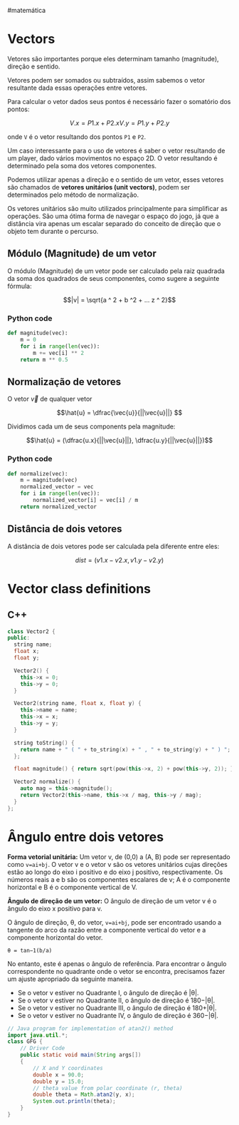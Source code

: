 #matemática 
# Vectors

Vetores são importantes porque eles determinam tamanho (magnitude), direção e sentido.

Vetores podem ser somados ou subtraídos, assim sabemos o vetor resultante dada essas operações entre vetores.

Para calcular o vetor dados seus pontos é necessário fazer o somatório dos pontos:

```math
V.x = P1.x + P2.x
V.y = P1.y + P2.y
```

onde `V` é o vetor resultando dos pontos `P1` e `P2`.

Um caso interessante para o uso de vetores é saber o vetor resultando de um player, dado vários movimentos no espaço 2D. O vetor resultando é determinado pela soma dos vetores componentes.

Podemos utilizar apenas a direção e o sentido de um vetor, esses vetores são chamados de **vetores unitários (unit vectors)**, podem ser determinados pelo método de normalização.

Os vetores unitários são muito utilizados principalmente para simplificar as operações. São uma ótima forma de navegar o espaço do jogo, já que a distância vira apenas um escalar separado do conceito de direção que o objeto tem durante o percurso.

## Módulo (Magnitude) de um vetor

O módulo (Magnitude) de um vetor pode ser calculado pela raiz quadrada da soma dos quadrados de seus componentes, como sugere a seguinte fórmula:

```math
|v| = \sqrt{a ^ 2 + b ^2 + ... z ^ 2}
```

### Python code

```python
def magnitude(vec):
    m = 0
    for i in range(len(vec)):
        m += vec[i] ** 2
    return m ** 0.5
```

## Normalização de vetores

O vetor $\vec{v}$ de qualquer vetor 

```math
\hat{u} = \dfrac{\vec{u}}{||\vec{u}||} 
```

Dividimos cada um de seus components pela magnitude:

```math
\hat{u} = (\dfrac{u.x}{||\vec{u}||}, \dfrac{u.y}{||\vec{u}||})
```

### Python code

```python
def normalize(vec):
    m = magnitude(vec)
    normalized_vector = vec
    for i in range(len(vec)):
        normalized_vector[i] = vec[i] / m
    return normalized_vector
```

## Distância de dois vetores

A distância de dois vetores pode ser calculada pela diferente entre eles:

```math
dist = (v1.x - v2.x, v1.y - v2.y)
```

# Vector class definitions

## C++

```cpp
class Vector2 {
public:
  string name;
  float x;
  float y;

  Vector2() {
    this->x = 0;
    this->y = 0;
  }

  Vector2(string name, float x, float y) {
    this->name = name;
    this->x = x;
    this->y = y;
  }

  string toString() {
    return name + " ( " + to_string(x) + " , " + to_string(y) + " ) ";
  };

  float magnitude() { return sqrt(pow(this->x, 2) + pow(this->y, 2)); }

  Vector2 normalize() {
    auto mag = this->magnitude();
    return Vector2(this->name, this->x / mag, this->y / mag);
  }
};
```

# Ângulo entre dois vetores

**Forma vetorial unitária:** Um vetor v, de (0,0) a (A, B) pode ser representado como `v=ai+bj`. O vetor v e o vetor v são os vetores unitários cujas direções estão ao longo do eixo i positivo e do eixo j positivo, respectivamente. Os números reais a e b são os componentes escalares de v; A é o componente horizontal e B é o componente vertical de V.

**Ângulo de direção de um vetor:** O ângulo de direção de um vetor v é o ângulo do eixo x positivo para v.

O ângulo de direção, θ, do vetor, `v=ai+bj`, pode ser encontrado usando a tangente do arco da razão entre a componente vertical do vetor e a componente horizontal do vetor.

```
θ = tan−1⁡(b/a)
```

No entanto, este é apenas o ângulo de referência. Para encontrar o ângulo correspondente no quadrante onde o vetor se encontra, precisamos fazer um ajuste apropriado da seguinte maneira.

- Se o vetor v estiver no Quadrante I, o ângulo de direção é |θ|.
- Se o vetor v estiver no Quadrante II, o ângulo de direção é 180−|θ|.
- Se o vetor v estiver no Quadrante III, o ângulo de direção é 180+|θ|.
- Se o vetor v estiver no Quadrante IV, o ângulo de direção é 360−|θ|.

```java
// Java program for implementation of atan2() method
import java.util.*;
class GFG {
	// Driver Code
	public static void main(String args[])
	{
		// X and Y coordinates
		double x = 90.0;
		double y = 15.0;
		// theta value from polar coordinate (r, theta)
		double theta = Math.atan2(y, x);
		System.out.println(theta);
	}
}

```
